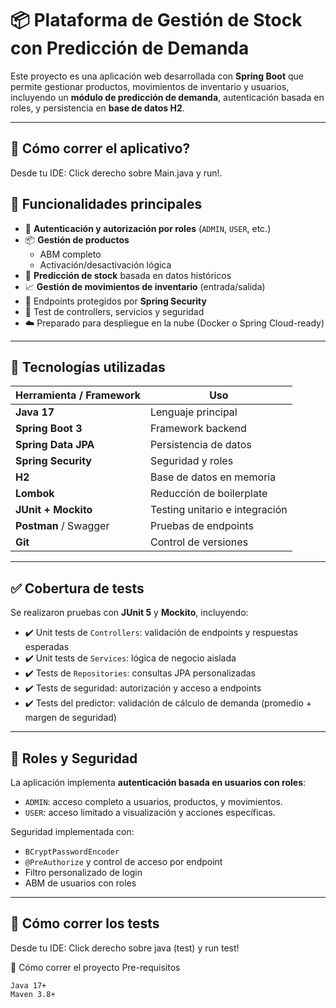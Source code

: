 # 📦 Plataforma de Gestión de Stock con Predicción de Demanda

Este proyecto es una aplicación web desarrollada con **Spring Boot** que permite gestionar productos, movimientos de inventario y usuarios, incluyendo un **módulo de predicción de demanda**, autenticación basada en roles, y persistencia en **base de datos H2**.

---

## 🧪 Cómo correr el aplicativo?

Desde tu IDE: Click derecho sobre Main.java y run!.


## 🧩 Funcionalidades principales

- 👤 **Autenticación y autorización por roles** (`ADMIN`, `USER`, etc.)
- 📦 **Gestión de productos**
    - ABM completo
    - Activación/desactivación lógica
- 🔢 **Predicción de stock** basada en datos históricos
- 📈 **Gestión de movimientos de inventario** (entrada/salida)
- 🔐 Endpoints protegidos por **Spring Security**
- 🧪 Test de controllers, servicios y seguridad
- ☁️ Preparado para despliegue en la nube (Docker o Spring Cloud-ready)

---

## 🧠 Tecnologías utilizadas

| Herramienta / Framework | Uso |
|--------------------------|-----|
| **Java 17**              | Lenguaje principal |
| **Spring Boot 3**        | Framework backend |
| **Spring Data JPA**      | Persistencia de datos |
| **Spring Security**      | Seguridad y roles |
| **H2**                   | Base de datos en memoria |
| **Lombok**               | Reducción de boilerplate |
| **JUnit + Mockito**      | Testing unitario e integración |
| **Postman** / Swagger    | Pruebas de endpoints |
| **Git**                  | Control de versiones |

---

## ✅ Cobertura de tests

Se realizaron pruebas con **JUnit 5** y **Mockito**, incluyendo:

- ✔️ Unit tests de `Controllers`: validación de endpoints y respuestas esperadas
- ✔️ Unit tests de `Services`: lógica de negocio aislada
- ✔️ Tests de `Repositories`: consultas JPA personalizadas
- ✔️ Tests de seguridad: autorización y acceso a endpoints
- ✔️ Tests del predictor: validación de cálculo de demanda (promedio + margen de seguridad)

---

## 🔐 Roles y Seguridad

La aplicación implementa **autenticación basada en usuarios con roles**:

- `ADMIN`: acceso completo a usuarios, productos, y movimientos.
- `USER`: acceso limitado a visualización y acciones específicas.

Seguridad implementada con:
- `BCryptPasswordEncoder`
- `@PreAuthorize` y control de acceso por endpoint
- Filtro personalizado de login
- ABM de usuarios con roles

---

## 🧪 Cómo correr los tests

Desde tu IDE: Click derecho sobre java (test) y run test!


🧰 Cómo correr el proyecto
Pre-requisitos

    Java 17+
    Maven 3.8+